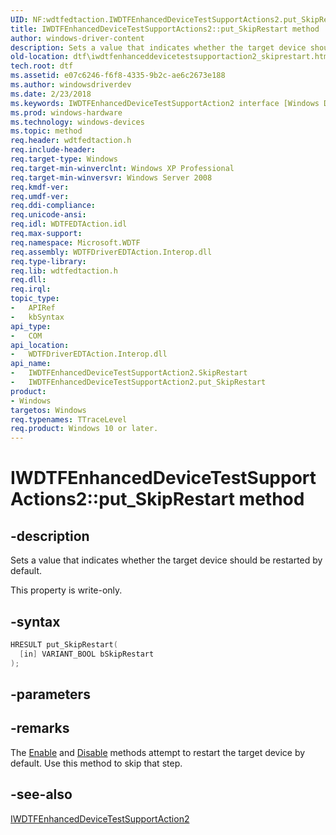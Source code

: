 ```yaml
---
UID: NF:wdtfedtaction.IWDTFEnhancedDeviceTestSupportActions2.put_SkipRestart
title: IWDTFEnhancedDeviceTestSupportActions2::put_SkipRestart method
author: windows-driver-content
description: Sets a value that indicates whether the target device should be restarted by default.
old-location: dtf\iwdtfenhanceddevicetestsupportaction2_skiprestart.htm
tech.root: dtf
ms.assetid: e07c6246-f6f8-4335-9b2c-ae6c2673e188
ms.author: windowsdriverdev
ms.date: 2/23/2018
ms.keywords: IWDTFEnhancedDeviceTestSupportAction2 interface [Windows Device Testing Framework], SkipRestart property, IWDTFEnhancedDeviceTestSupportAction2.SkipRestart, IWDTFEnhancedDeviceTestSupportAction2::put_SkipRestart, IWDTFEnhancedDeviceTestSupportActions2, IWDTFEnhancedDeviceTestSupportActions2::put_SkipRestart, Microsoft.WDTF.IWDTFEnhancedDeviceTestSupportAction2.SkipRestart, Microsoft::WDTF::IWDTFEnhancedDeviceTestSupportAction2::SkipRestart, SkipRestart property [Windows Device Testing Framework], SkipRestart property [Windows Device Testing Framework], IWDTFEnhancedDeviceTestSupportAction2 interface, dtf.iwdtfenhanceddevicetestsupportaction2_skiprestart, put_SkipRestart,IWDTFEnhancedDeviceTestSupportActions2.put_SkipRestart, wdtfedtaction/IWDTFEnhancedDeviceTestSupportAction2::SkipRestart, wdtfedtaction/IWDTFEnhancedDeviceTestSupportAction2::put_SkipRestart
ms.prod: windows-hardware
ms.technology: windows-devices
ms.topic: method
req.header: wdtfedtaction.h
req.include-header:
req.target-type: Windows
req.target-min-winverclnt: Windows XP Professional
req.target-min-winversvr: Windows Server 2008
req.kmdf-ver:
req.umdf-ver:
req.ddi-compliance:
req.unicode-ansi:
req.idl: WDTFEDTAction.idl
req.max-support:
req.namespace: Microsoft.WDTF
req.assembly: WDTFDriverEDTAction.Interop.dll
req.type-library:
req.lib: wdtfedtaction.h
req.dll:
req.irql:
topic_type:
-	APIRef
-	kbSyntax
api_type:
-	COM
api_location:
-	WDTFDriverEDTAction.Interop.dll
api_name:
-	IWDTFEnhancedDeviceTestSupportAction2.SkipRestart
-	IWDTFEnhancedDeviceTestSupportAction2.put_SkipRestart
product:
- Windows
targetos: Windows
req.typenames: TTraceLevel
req.product: Windows 10 or later.
---
```


# IWDTFEnhancedDeviceTestSupportActions2::put_SkipRestart method


## -description


Sets a value that indicates whether the target device should be restarted by default.

This property is write-only.


## -syntax


```cpp
HRESULT put_SkipRestart(
  [in] VARIANT_BOOL bSkipRestart
);
```


## -parameters


## -remarks



The <a href="https://msdn.microsoft.com/library/windows/hardware/hh451004">Enable</a> and
<a href="https://msdn.microsoft.com/library/windows/hardware/hh450971">Disable</a> methods
attempt to restart the target device by default. Use this method to skip that step.




## -see-also

<a href="..\wdtfedtaction\nn-wdtfedtaction-iwdtfenhanceddevicetestsupportaction2.md">IWDTFEnhancedDeviceTestSupportAction2</a>



 

 


